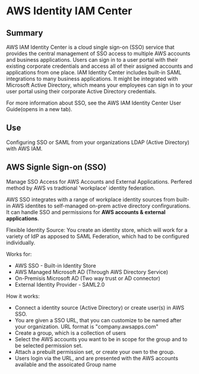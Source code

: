 # AWS Identity IAM Center

## Summary

AWS IAM Identity Center is a cloud single sign-on (SSO) service that provides the central management of SSO access to multiple AWS accounts and business applications. Users can sign in to a user portal with their existing corporate credentials and access all of their assigned accounts and applications from one place. IAM Identity Center includes built-in SAML integrations to many business applications. It might be integrated with Microsoft Active Directory, which means your employees can sign in to your user portal using their corporate Active Directory credentials.

For more information about SSO, see the AWS IAM Identity Center User Guide(opens in a new tab).

## Use

Configuring SSO or SAML from your organizations LDAP (Active Directory) with AWS IAM. 

## AWS Signle Sign-on (SSO) 

Manage SSO Access for AWS Accounts and External Applications. Perfered method by AWS vs tradtional 'workplace' identity federation.

AWS SSO integrates with a range of workplace identity sources from built-in AWS identites to self-managed on-prem active directory confirgurations. It can handle SSO and permissions for **AWS accounts & external applications**. 

Flexible Identity Source: You create an identity store, which will work for a variety of IdP as apposed to SAML Federation, which had to be configured individually.

Works for:
- AWS SSO - Built-in Identity Store
- AWS Managed Microsoft AD (Through AWS Directory Service) 
- On-Premisis Microsoft AD (Two way trust or AD connector)
- External Identity Provider - SAML2.0

How it works:
- Connect a identity source (Active Directory) or create user(s) in AWS SSO.
- You are given a SSO URL, that you can customize to be named after your organization. URL format is "company.awsapps.com"
- Create a group, which is a collection of users
- Select the AWS accounts you want to be in scope for the group and to be selected permission set.
- Attach a prebuilt permission set, or create your own to the group.
- Users login via the URL, and are presented with the AWS accounts available and the assoicated Group name
